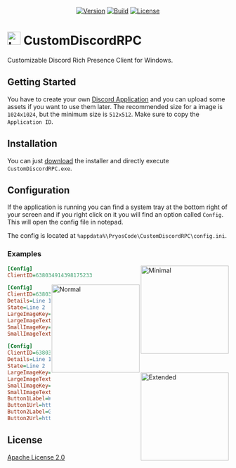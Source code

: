 <p align="center">
    <a href="https://github.com/PryosCode/CustomDiscordRPC/tags"><img alt="Version" src="https://img.shields.io/github/v/release/PryosCode/CustomDiscordRPC?label=Version"></a>
    <a href="https://github.com/PryosCode/CustomDiscordRPC/actions/workflows/build.yml"><img src="https://github.com/PryosCode/CustomDiscordRPC/actions/workflows/build.yml/badge.svg" alt="Build"></a>
    <a href="https://github.com/PryosCode/CustomDiscordRPC/blob/master/LICENSE"><img src="https://img.shields.io/github/license/PryosCode/CustomDiscordRPC?label=License" alt="License"></a>
</p>

<h1><a href="https://github.com/PryosCode/CustomDiscordRPC/blob/master/assets/logo.png"><img width="30px" height="auto" alt="Logo" src="https://github.com/PryosCode/CustomDiscordRPC/raw/master/assets/logo.png"></a> CustomDiscordRPC</h1>

Customizable Discord Rich Presence Client for Windows.

## Getting Started

You have to create your own [Discord Application](https://discord.com/developers/applications) and you can upload some assets if you want to use them later. The recommended size for a image is `1024x1024`, but the minimum size is `512x512`. Make sure to copy the `Application ID`.

## Installation

You can just [download](https://github.com/PryosCode/CustomDiscordRPC/releases) the installer and directly execute `CustomDiscordRPC.exe`.

## Configuration 

If the application is running you can find a system tray at the bottom right of your screen and if you right click on it you will find an option called `Config`. This will open the config file in notepad.

The config is located at `%appdata%\PryosCode\CustomDiscordRPC\config.ini`.

### Examples

<a href="https://github.com/PryosCode/CustomDiscordRPC/blob/master/assets/minimal.png"><img width="200px" align="right" alt="Minimal" src="https://github.com/PryosCode/CustomDiscordRPC/raw/master/assets/minimal.png"></a>

```ini
[Config]
ClientID=638034914398175233
```

<a href="https://github.com/PryosCode/CustomDiscordRPC/blob/master/assets/normal.png"><img width="200px" align="right" alt="Normal" src="https://github.com/PryosCode/CustomDiscordRPC/raw/master/assets/normal.png"></a>

```ini
[Config]
ClientID=638034914398175233
Details=Line 1
State=Line 2
LargeImageKey=discord-color
LargeImageText=CustomDiscordRPC
SmallImageKey=discord-white
SmallImageText=PryosCode
```

<a href="https://github.com/PryosCode/CustomDiscordRPC/blob/master/assets/extended.png"><img width="200px" align="right" alt="Extended" src="https://github.com/PryosCode/CustomDiscordRPC/raw/master/assets/extended.png"></a>

```ini
[Config]
ClientID=638034914398175233
Details=Line 1
State=Line 2
LargeImageKey=discord-color
LargeImageText=CustomDiscordRPC
SmallImageKey=discord-white
SmallImageText=PryosCode
Button1Label=Website
Button1Url=https://pryoscode.net
Button2Label=GitHub
Button2Url=https://github.com/PryosCode/CustomDiscordRPC
```

## License

[Apache License 2.0](https://github.com/PryosCode/CustomDiscordRPC/blob/master/LICENSE)